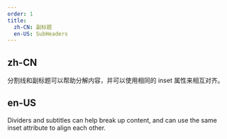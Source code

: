 ```yaml
---
order: 1
title:
  zh-CN: 副标题
  en-US: SubHeaders
---
```


## zh-CN

分割线和副标题可以帮助分解内容，并可以使用相同的 inset 属性来相互对齐。

## en-US

Dividers and subtitles can help break up content, and can use the same inset attribute to align each other.
